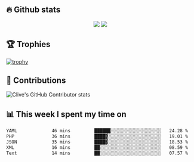 ## &#128293; Github stats

<!-- GitHub Readme Streak Stats - https://github.com/DenverCoder1/github-readme-streak-stats -->
<p align="center">

<picture>
  <source 
    srcset="https://github-readme-stats.vercel.app/api?username=clivewalkden&count_private=true&show_icons=true&theme=darcula"
    media="(prefers-color-scheme: dark)"
  />
  <source
    srcset="https://github-readme-stats.vercel.app/api?username=clivewalkden&count_private=true&show_icons=true&theme=calm"
    media="(prefers-color-scheme: light), (prefers-color-scheme: no-preference)"
  />
  <img src="https://github-readme-stats.vercel.app/api?username=clivewalkden&count_private=true&show_icons=true&theme=darcula" />
</picture>

<a href="https://git.io/streak-stats" target="_blank">
  <img src="http://github-readme-streak-stats.herokuapp.com?user=clivewalkden&theme=darcula&date_format=j%20M%5B%20Y%5D" />
</a>

</p>

## &#127942; Trophies
[![trophy](https://github-profile-trophy.vercel.app/?username=clivewalkden&theme=onedark)](https://github.com/clivewalkden/github-profile-trophy)

## &#129309; Contributions
![Clive's GitHub Contributor stats](https://github-contributor-stats.vercel.app/api?username=clivewalkden)

## &#128202; This week I spent my time on
<!--START_SECTION:waka-->

```txt
YAML             46 mins         ██████░░░░░░░░░░░░░░░░░░░   24.28 %
PHP              36 mins         ████▓░░░░░░░░░░░░░░░░░░░░   19.01 %
JSON             35 mins         ████▓░░░░░░░░░░░░░░░░░░░░   18.53 %
XML              16 mins         ██░░░░░░░░░░░░░░░░░░░░░░░   08.59 %
Text             14 mins         ██░░░░░░░░░░░░░░░░░░░░░░░   07.57 %
```

<!--END_SECTION:waka-->
